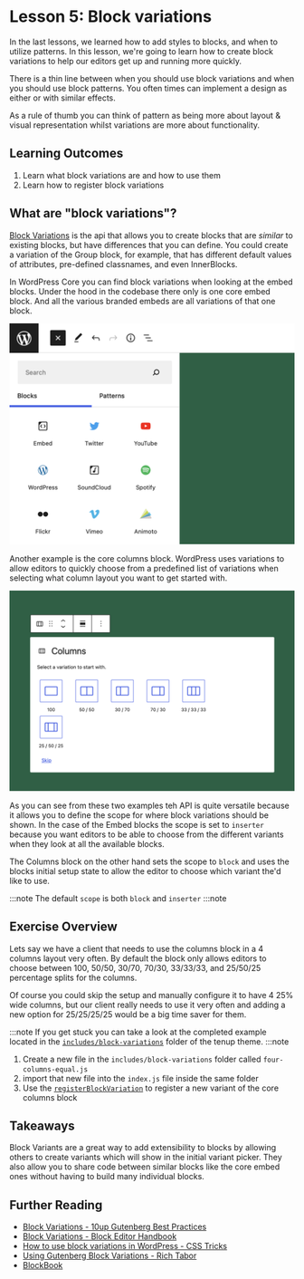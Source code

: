 # Lesson 5: Block variations

In the last lessons, we learned how to add styles to blocks, and when to utilize patterns. In this lesson, we're going to learn how to create block variations to help our editors get up and running more quickly.

There is a thin line between when you should use block variations and when you should use block patterns. You often times can implement a design as either or with similar effects.

As a rule of thumb you can think of pattern as being more about layout & visual representation whilst variations are more about functionality.

## Learning Outcomes

1. Learn what block variations are and how to use them
2. Learn how to register block variations

## What are "block variations"?

[Block Variations](https://developer.wordpress.org/block-editor/reference-guides/block-api/block-variations/) is the api that allows you to create blocks that are _similar_ to existing blocks, but have differences that you can define. You could create a variation of the Group block, for example, that has different default values of attributes, pre-defined classnames, and even InnerBlocks.

In WordPress Core you can find block variations when looking at the embed blocks. Under the hood in the codebase there only is one core embed block. And all the various branded embeds are all variations of that one block.

![Core Embed block Variations in the Inserter](../static/img/embed-block-variations-overview.png)

Another example is the core columns block. WordPress uses variations to allow editors to quickly choose from a predefined list of variations when selecting what column layout you want to get started with.

![Core Columns Variation Picker](../static/img/columns-block-variations-picker.png)

As you can see from these two examples teh API is quite versatile because it allows you to define the scope for where block variations should be shown. In the case of the Embed blocks the scope is set to `inserter` because you want editors to be able to choose from the different variants when they look at all the available blocks.

The Columns block on the other hand sets the scope to `block` and uses the blocks initial setup state to allow the editor to choose which variant the'd like to use.

:::note
The default `scope` is both `block` and `inserter`
:::note

## Exercise Overview

Lets say we have a client that needs to use the columns block in a 4 columns layout very often. By default the block only allows editors to choose between 100, 50/50, 30/70, 70/30, 33/33/33, and 25/50/25 percentage splits for the columns.

Of course you could skip the setup and manually configure it to have 4 25% wide columns, but our client really needs to use it very often and adding a new option for 25/25/25/25 would be a big time saver for them.

:::note
If you get stuck you can take a look at the completed example located in the [`includes/block-variations`](https://gitlab.10up.com/exercises/gutenberg-lessons/blob/9ad2f0495bd50fea602c4695ce3df77d1640392b/themes/tenup-theme/includes/block-variations/four-columns-variation-completed.js) folder of the tenup theme.
:::note

1. Create a new file in the `includes/block-variations` folder called `four-columns-equal.js`
2. import that new file into the `index.js` file inside the same folder
3. Use the [`registerBlockVariation`](https://developer.wordpress.org/block-editor/reference-guides/block-api/block-variations/) to register a new variant of the core columns block

## Takeaways

Block Variants are a great way to add extensibility to blocks by allowing others to create variants which will show in the initial variant picker. They also allow you to share code between similar blocks like the core embed ones without having to build many individual blocks.

## Further Reading

* [Block Variations - 10up Gutenberg Best Practices](../reference/Blocks/block-variations)
* [Block Variations - Block Editor Handbook](https://developer.wordpress.org/block-editor/reference-guides/block-api/block-variations/)
* [How to use block variations in WordPress - CSS Tricks](https://css-tricks.com/how-to-use-block-variations-in-wordpress/)
* [Using Gutenberg Block Variations - Rich Tabor](https://richtabor.com/block-variations/)
* [BlockBook](https://youknowriad.github.io/blockbook/block/)
